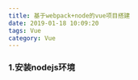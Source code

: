 ```yaml
---
title: 基于webpack+node的vue项目搭建
date: 2019-01-18 10:09:20
tags: Vue
category: Vue
---
```

### 1.安装nodejs环境